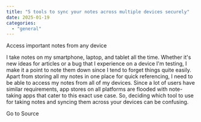 ```yaml
---
title: "5 tools to sync your notes across multiple devices securely"
date: 2025-01-19
categories: 
  - "general"
---
```


Access important notes from any device

I take notes on my smartphone, laptop, and tablet all the time. Whether it's new ideas for articles or a bug that I experience on a device I'm testing, I make it a point to note them down since I tend to forget things quite easily. Apart from storing all my notes in one place for quick referencing, I need to be able to access my notes from all of my devices. Since a lot of users have similar requirements, app stores on all platforms are flooded with note-taking apps that cater to this exact use case. So, deciding which tool to use for taking notes and syncing them across your devices can be confusing.

Go to Source
